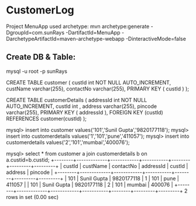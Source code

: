 CustomerLog
===========

Project MenuApp used archetype:
mvn archetype:generate -DgroupId=com.sunRays -DartifactId=MenuApp -DarchetypeArtifactId=maven-archetype-webapp -DinteractiveMode=false

Create DB & Table:
---------------------
mysql -u root -p sunRays <Enter>

CREATE TABLE customer
(
custId int NOT NULL AUTO_INCREMENT,
custName varchar(255),
contactNo varchar(255),
PRIMARY KEY ( custId )
);

CREATE TABLE customerDetails
(
addressId int NOT NULL AUTO_INCREMENT,
custId int ,
address varchar(255),
pincode varchar(255),
PRIMARY KEY ( addressId ),
FOREIGN KEY (custId) REFERENCES customer(custId)
);


mysql> insert into customer values('101','Sunil Gupta','9820177118');
mysql> insert into customerdetails values('1','101','pune','411057');
mysql> insert into customerdetails values('2','101','mumbai','400076');

mysql> select * from customer a join customerdetails b on a.custid=b.custid;
+--------+-------------+------------+-----------+--------+---------+---------+
| custId | custName    | contactNo  | addressId | custId | address | pincode |
+--------+-------------+------------+-----------+--------+---------+---------+
|    101 | Sunil Gupta | 9820177118 |         1 |    101 | pune    | 411057  |
|    101 | Sunil Gupta | 9820177118 |         2 |    101 | mumbai  | 400076  |
+--------+-------------+------------+-----------+--------+---------+---------+
2 rows in set (0.00 sec)